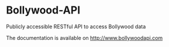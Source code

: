Bollywood-API
=============

Publicly accessible RESTful API to access Bollywood data

The documentation is available on http://www.bollywoodapi.com
